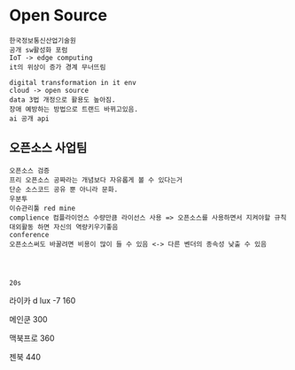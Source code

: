 # Open Source

```
한국정보통신산업기술원	
공개 sw활성화 포럼
IoT -> edge computing 
it의 위상이 증가 경계 무너뜨림

```

```
digital transformation in it env
cloud -> open source 
data 3법 개정으로 활용도 높아짐.
장애 예방하는 방법으로 트랜드 바뀌고있음.
ai 공개 api
```



## 오픈소스 사업팀

```
오픈소스 검증
프리 오픈소스 공짜라는 개념보다 자유롭게 볼 수 있다는거
단순 소스코드 공유 뿐 아니라 문화.
우분투
이슈관리툴 red mine	
complience 컴플라이언스 수량만큼 라이선스 사용 => 오픈소스를 사용하면서 지켜야할 규칙
대외활동 하면 자신의 역량키우기좋음
conference 
오픈소스써도 바꿀려면 비용이 많이 들 수 있음 <-> 다른 벤더의 종속성 낮출 수 있음




20s
```



라이카 d lux -7 160

메인쿤 300

맥북프로 360

젠북 440



